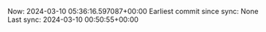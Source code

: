 Now: 2024-03-10 05:36:16.597087+00:00 Earliest commit since sync: None Last sync: 2024-03-10 00:50:55+00:00
